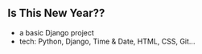 ## Is This New Year??

- a basic Django project
- tech: Python, Django, Time & Date, HTML, CSS, Git... 